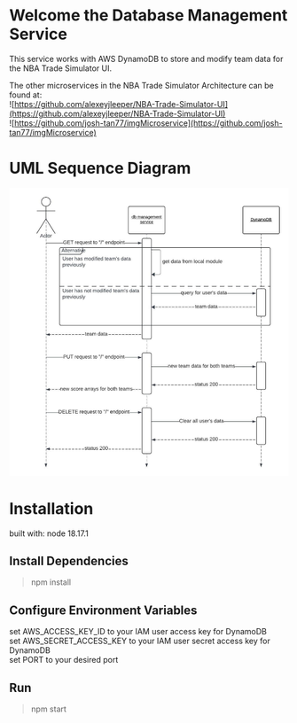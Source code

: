 # Welcome the Database Management Service

This service works with AWS DynamoDB to store and modify team data for the NBA Trade Simulator UI.

The other microservices in the NBA Trade Simulator Architecture can be found at:  
![https://github.com/alexeyjleeper/NBA-Trade-Simulator-UI](https://github.com/alexeyjleeper/NBA-Trade-Simulator-UI)  
![https://github.com/josh-tan77/imgMicroservice](https://github.com/josh-tan77/imgMicroservice)

# UML Sequence Diagram
![UML sequence Diagram](UML_sequence.jpeg)

# Installation

built with:
node 18.17.1

## Install Dependencies

>npm install

## Configure Environment Variables

set AWS_ACCESS_KEY_ID to your IAM user access key for DynamoDB  
set AWS_SECRET_ACCESS_KEY to your IAM user secret access key for DynamoDB  
set PORT to your desired port

## Run

>npm start
